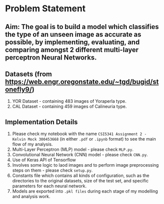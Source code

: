 # Problem Statement
## Aim: The goal is to build a model which classifies the type of an unseen image as accurate as possible, by implementing, evaluating, and comparing amongst 2 different multi-layer perceptron Neural Networks.
## Datasets (from https://web.engr.oregonstate.edu/~tgd/bugid/stonefly9/)
1. YOR Dataset - containing 483 images of Yoraperla type.
2. CAL Dataset - containing 459 images of Calineuria type.

## Implementation Details
1. Please check my notebook with the name `CSI5341 Assignment 2 - Kelvin Mock 300453668` (in either `.pdf` or `.ipynb` format) to see the main flow of my analysis. 
2. Multi-Layer Perceptron (MLP) model - please check `MLP.py`.
3. Convolutional Neural Network (CNN) model - please check `CNN.py`.
4. Use of Keras API of Tensorflow
5. Involves some logic to laod images and to perform image preprocessing steps on them - please check `setup.py`.
6. Constants file which contains all kinds of configuration, such as the directories to the original datasets, size of the test set, and specific parameters for each neural network.
7. Models are exported into `.pkl files` during each stage of my modelling and analysis work. 
